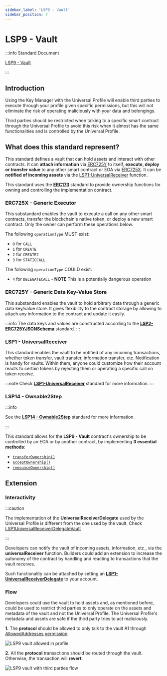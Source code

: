 ```yaml
---
sidebar_label: 'LSP9 - Vault'
sidebar_position: 7
---
```


# LSP9 - Vault

:::info Standard Document

[LSP9 - Vault](https://github.com/lukso-network/LIPs/blob/main/LSPs/LSP-9-Vault.md)

:::

## Introduction

Using the Key Manager with the Universal Profile will enable third parties to execute through your profile given specific permissions, but this will not eliminate the risk of operating maliciously with your data and belongings.

Third parties should be restricted when talking to a specific smart contract through the Universal Profile to avoid this risk when it almost has the same functionalities and is controlled by the Universal Profile.

## What does this standard represent?

This standard defines a vault that can hold assets and interact with other contracts. It can **attach information** via [ERC725Y](https://github.com/ethereum/EIPs/blob/master/EIPS/eip-725.md#erc725y) to itself, **execute, deploy or transfer value** to any other smart contract or EOA via [ERC725X](https://github.com/ethereum/EIPs/blob/master/EIPS/eip-725.md#erc725x). It can be **notified of incoming assets** via the [LSP1-UniversalReceiver](https://github.com/lukso-network/LIPs/blob/master/LSPs/LSP-1-UniversalReceiver.md) function.

This standard uses the **[ERC173](https://eips.ethereum.org/EIPS/eip-173)** standard to provide ownership functions for owning and controlling the implementation contract.

### ERC725X - Generic Executor

This substandard enables the vault to execute a call on any other smart contracts, transfer the blockchain's native token, or deploy a new smart contract. Only the owner can perform these operations below.

The following `operationType` MUST exist:

- `0` for `CALL`
- `1` for `CREATE`
- `2` for `CREATE2`
- `3` for `STATICCALL`

The following `operationType` COULD exist:

- `4` for `DELEGATECALL` - **NOTE** This is a potentially dangerous operation

### ERC725Y - Generic Data Key-Value Store

This substandard enables the vault to hold arbitrary data through a generic data key/value store. It gives flexibility to the contract storage by allowing to attach any information to the contract and update it easily.

:::info
The data keys and values are constructed according to the **[LSP2-ERC725YJSONSchema](../generic-standards/lsp2-json-schema.md)** standard.
:::

### LSP1 - UniversalReceiver

This standard enables the vault to be notified of any incoming transactions, whether token transfer, vault transfer, information transfer, etc. Notification is handy for vaults. Within them, anyone could customize how their account reacts to certain tokens by rejecting them or operating a specific call on token receive.

:::note
Check **[LSP1-UniversalReceiver](../generic-standards/lsp1-universal-receiver.md)** standard for more information.
:::

### LSP14 - Ownable2Step

:::info

See the **[LSP14 - Ownable2Step](../generic-standards/lsp14-ownable-2-step.md)** standard for more information.

:::

This standard allows for the **LSP9 - Vault** contract's ownership to be controlled by an EOA or by another contract, by implementing **3 essential methods**:

- [`transferOwnership()`](../smart-contracts/lsp14-ownable-2-step.md#transferownership)
- [`acceptOwnership()`](../smart-contracts/lsp14-ownable-2-step.md#acceptownership)
- [`renounceOwnership()`](../smart-contracts/lsp14-ownable-2-step.md#renounceownership)

## Extension

### Interactivity

:::caution

The implementation of the **UniversalReceiverDelegate** used by the Universal Profile is different from the one used by the vault. Check [LSP1UniversalReceiverDelegateVault](../smart-contracts/lsp1-universal-receiver-delegate-vault.md)

:::

Developers can notify the vault of incoming assets, information, etc., via the **universalReceiver** function. Builders could add an extension to increase the autonomy of the contract by handling and reacting to transactions that the vault receives.

Such functionality can be attached by setting an **[LSP1-UniversalReceiverDelegate](./lsp1-universal-receiver-delegate.md)** to your account.

### Flow

Developers could use the vault to hold assets and, as mentioned before, could be used to restrict third parties to only operate on the assets and metadata of the vault and not the Universal Profile. The Universal Profile's metadata and assets are safe if the third party tries to act maliciously.

**1.** The **protocol** should be allowed to only talk to the vault A1 through [AllowedAddresses permission](./lsp6-key-manager#address-permissions).

![LSP9 vault allowed in profile](/img/standards/lsp9/vault-flow.jpeg)

**2.** All the **protocol** transactions should be routed through the vault. Otherwise, the transaction will **revert**.

![LSP9 vault with third parties flow](/img/standards/lsp9/lsp9-vault-flow.jpeg)
